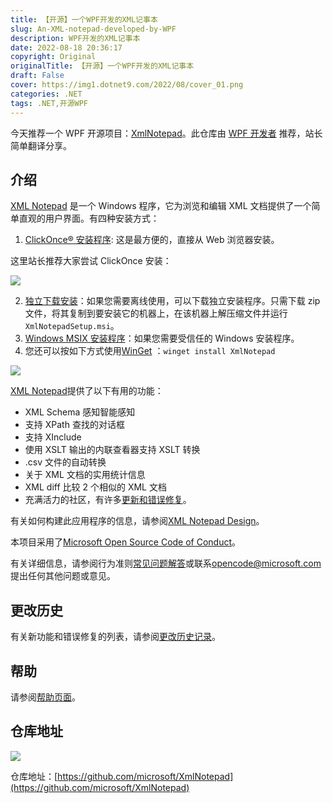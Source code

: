 ```yaml
---
title: 【开源】一个WPF开发的XML记事本
slug: An-XML-notepad-developed-by-WPF
description: WPF开发的XML记事本
date: 2022-08-18 20:36:17
copyright: Original
originalTitle: 【开源】一个WPF开发的XML记事本
draft: False
cover: https://img1.dotnet9.com/2022/08/cover_01.png
categories: .NET
tags: .NET,开源WPF
---
```


今天推荐一个 WPF 开源项目：[XmlNotepad](https://github.com/microsoft/XmlNotepad)。此仓库由 [WPF 开发者](https://github.com/WPFDevelopersOrg/WPFDevelopers) 推荐，站长简单翻译分享。

## 介绍

[XML Notepad](http://microsoft.github.io/XmlNotepad) 是一个 Windows 程序，它为浏览和编辑 XML 文档提供了一个简单直观的用户界面。有四种安装方式：

1. [ClickOnce® 安装程序](https://lovettsoftwarestorage.blob.core.windows.net/downloads/XmlNotepad/XmlNotepad.application): 这是最方便的，直接从 Web 浏览器安装。

这里站长推荐大家尝试 ClickOnce 安装：

![](https://img1.dotnet9.com/2022/08/0102.png)

2. [独立下载安装](https://lovettsoftwarestorage.blob.core.windows.net/downloads/XmlNotepad/XmlNotepadSetup.zip)：如果您需要离线使用，可以下载独立安装程序。只需下载 zip 文件，将其复制到要安装它的机器上，在该机器上解压缩文件并运行`XmlNotepadSetup.msi`。
3. [Windows MSIX 安装程序](https://lovettsoftwarestorage.blob.core.windows.net/downloads/XmlNotepad.Net/index.html)：如果您需要受信任的 Windows 安装程序。
4. 您还可以按如下方式使用[WinGet](https://winget.run/pkg/Microsoft/XMLNotepad) ：`winget install XmlNotepad`

![](https://img1.dotnet9.com/2022/08/cover_01.png)

[XML Notepad](http://microsoft.github.io/XmlNotepad)提供了以下有用的功能：

- XML Schema 感知智能感知
- 支持 XPath 查找的对话框
- 支持 XInclude
- 使用 XSLT 输出的内联查看器支持 XSLT 转换
- .csv 文件的自动转换
- 关于 XML 文档的实用统计信息
- XML diff 比较 2 个相似的 XML 文档
- 充满活力的社区，有许多[更新和错误修复](http://microsoft.github.io/XmlNotepad/help/updates/)。

有关如何构建此应用程序的信息，请参阅[XML Notepad Design](http://microsoft.github.io/XmlNotepad/help/design/)。

本项目采用了[Microsoft Open Source Code of Conduct](https://opensource.microsoft.com/codeofconduct/)。

有关详细信息，请参阅行为准则[常见问题解答](https://opensource.microsoft.com/codeofconduct/faq/)或联系[opencode@microsoft.com](opencode@microsoft.com)提出任何其他问题或意见。

## 更改历史

有关新功能和错误修复的列表，请参阅[更改历史记录](http://microsoft.github.io/XmlNotepad/help/updates/)。

## 帮助

请参阅[帮助页面](http://microsoft.github.io/XmlNotepad)。

## 仓库地址

![](https://img1.dotnet9.com/2022/08/0101.png)

仓库地址：[https://github.com/microsoft/XmlNotepad](https://github.com/microsoft/XmlNotepad)
